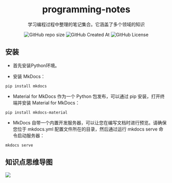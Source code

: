 <h1 align="center">programming-notes</h1>

<p align="center">
<span>学习编程过程中整理的笔记集合。它涵盖了多个领域的知识</span>
</p>

<p align="center">
<img alt="GitHub repo size" src="https://img.shields.io/github/repo-size/luguosong/programming-notes">
<img alt="GitHub Created At" src="https://img.shields.io/github/created-at/luguosong/programming-notes">
<img alt="GitHub License" src="https://img.shields.io/github/license/luguosong/programming-notes">
</p>

## 安装

- 首先安装Python环境。

- 安装 MkDocs：

```shell
pip install mkdocs
```

- Material for MkDocs 作为一个 Python 包发布，可以通过 pip 安装，打开终端并安装 Material for MkDocs：

```shell
pip install mkdocs-material
```

- MkDocs 自带一个内置开发服务器，可以让您在编写文档时进行预览。请确保您位于 mkdocs.yml 配置文件所在的目录，然后通过运行
  mkdocs serve 命令启动服务器：

```shell
mkdocs serve
```

## 知识点思维导图

![](https://edrawcloudpubliccn.oss-cn-shenzhen.aliyuncs.com/viewer/self/1059758/share/2024-4-3/1712127260/main.svg)
